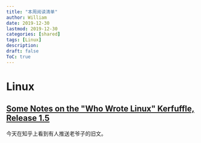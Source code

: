 ```yaml
---
title: "本周阅读清单"
author: William
date: 2019-12-30
lastmod: 2019-12-30
categories: [shared]
tags: [Linux]
description: 
draft: false
ToC: true
---
```


# Linux

## [Some Notes on the "Who Wrote Linux" Kerfuffle, Release 1.5](https://www.cs.vu.nl/~ast/brown/)

今天在知乎上看到有人推送老爷子的旧文。